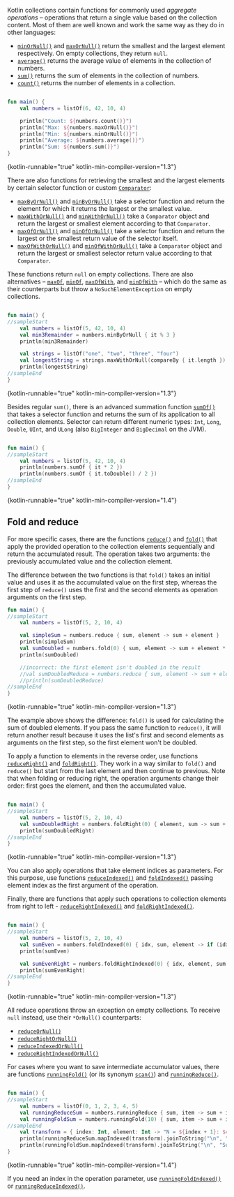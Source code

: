 [//]: # (title: Aggregate operations)

Kotlin collections contain functions for commonly used _aggregate operations_ – operations that return a single value based
on the collection content. Most of them are well known and work the same way as they do in other languages:

* [`minOrNull()`](https://kotlinlang.org/api/core/kotlin-stdlib/kotlin.collections/min-or-null.html) and [`maxOrNull()`](https://kotlinlang.org/api/core/kotlin-stdlib/kotlin.collections/max-or-null.html) return the smallest and the largest element respectively. On empty collections, they return `null`.
* [`average()`](https://kotlinlang.org/api/core/kotlin-stdlib/kotlin.collections/average.html) returns the average value of elements in the collection of numbers.
* [`sum()`](https://kotlinlang.org/api/core/kotlin-stdlib/kotlin.collections/sum.html) returns the sum of elements in the collection of numbers.
* [`count()`](https://kotlinlang.org/api/core/kotlin-stdlib/kotlin.collections/count.html) returns the number of elements in a collection.

```kotlin

fun main() {
    val numbers = listOf(6, 42, 10, 4)

    println("Count: ${numbers.count()}")
    println("Max: ${numbers.maxOrNull()}")
    println("Min: ${numbers.minOrNull()}")
    println("Average: ${numbers.average()}")
    println("Sum: ${numbers.sum()}")
}
```
{kotlin-runnable="true" kotlin-min-compiler-version="1.3"}

There are also functions for retrieving the smallest and the largest elements by certain selector function or custom [`Comparator`](https://kotlinlang.org/api/core/kotlin-stdlib/kotlin/-comparator/):

* [`maxByOrNull()`](https://kotlinlang.org/api/core/kotlin-stdlib/kotlin.collections/max-by-or-null.html) and [`minByOrNull()`](https://kotlinlang.org/api/core/kotlin-stdlib/kotlin.collections/min-by-or-null.html) take a selector function and return the element for which it returns the largest or the smallest value.
* [`maxWithOrNull()`](https://kotlinlang.org/api/core/kotlin-stdlib/kotlin.collections/max-with-or-null.html) and [`minWithOrNull()`](https://kotlinlang.org/api/core/kotlin-stdlib/kotlin.collections/min-with-or-null.html) take a `Comparator` object and return the largest or smallest element according to that `Comparator`.
* [`maxOfOrNull()`](https://kotlinlang.org/api/core/kotlin-stdlib/kotlin.collections/max-of-or-null.html) and [`minOfOrNull()`](https://kotlinlang.org/api/core/kotlin-stdlib/kotlin.collections/min-of-or-null.html) take a selector function and return the largest or the smallest return value of the selector itself.
* [`maxOfWithOrNull()`](https://kotlinlang.org/api/core/kotlin-stdlib/kotlin.collections/max-of-with-or-null.html) and [`minOfWithOrNull()`](https://kotlinlang.org/api/core/kotlin-stdlib/kotlin.collections/min-of-with-or-null.html) take a `Comparator` object and return the largest or smallest selector return value according to that `Comparator`.

These functions return `null` on empty collections. There are also alternatives – [`maxOf`](https://kotlinlang.org/api/core/kotlin-stdlib/kotlin.collections/max-of.html), [`minOf`](https://kotlinlang.org/api/core/kotlin-stdlib/kotlin.collections/min-of.html), [`maxOfWith`](https://kotlinlang.org/api/core/kotlin-stdlib/kotlin.collections/max-of-with.html), and [`minOfWith`](https://kotlinlang.org/api/core/kotlin-stdlib/kotlin.collections/min-of-with.html) – which do the same as their counterparts but throw a `NoSuchElementException` on empty collections.

```kotlin

fun main() {
//sampleStart
    val numbers = listOf(5, 42, 10, 4)
    val min3Remainder = numbers.minByOrNull { it % 3 }
    println(min3Remainder)

    val strings = listOf("one", "two", "three", "four")
    val longestString = strings.maxWithOrNull(compareBy { it.length })
    println(longestString)
//sampleEnd
}
```
{kotlin-runnable="true" kotlin-min-compiler-version="1.3"}

Besides regular `sum()`, there is an advanced summation function [`sumOf()`](https://kotlinlang.org/api/core/kotlin-stdlib/kotlin.collections/sum-of.html)
that takes a selector function and returns the sum of its application to all collection elements. Selector can return 
different numeric types: `Int`, `Long`, `Double`, `UInt`, and `ULong` (also `BigInteger` and `BigDecimal` on the JVM).

```kotlin

fun main() {
//sampleStart
    val numbers = listOf(5, 42, 10, 4)
    println(numbers.sumOf { it * 2 })
    println(numbers.sumOf { it.toDouble() / 2 })
//sampleEnd
}
```
{kotlin-runnable="true" kotlin-min-compiler-version="1.4"}

## Fold and reduce

For more specific cases, there are the functions [`reduce()`](https://kotlinlang.org/api/core/kotlin-stdlib/kotlin.collections/reduce.html) and [`fold()`](https://kotlinlang.org/api/core/kotlin-stdlib/kotlin.collections/fold.html) that apply the provided operation to the collection elements sequentially and return the accumulated result.
The operation takes two arguments: the previously accumulated value and the collection element.

The difference between the two functions is that `fold()` takes an initial value and uses it as the accumulated value on
the first step, whereas the first step of `reduce()` uses the first and the second elements as operation arguments on the first step.

```kotlin
fun main() {
//sampleStart
    val numbers = listOf(5, 2, 10, 4)

    val simpleSum = numbers.reduce { sum, element -> sum + element }
    println(simpleSum)
    val sumDoubled = numbers.fold(0) { sum, element -> sum + element * 2 }
    println(sumDoubled)

    //incorrect: the first element isn't doubled in the result
    //val sumDoubledReduce = numbers.reduce { sum, element -> sum + element * 2 } 
    //println(sumDoubledReduce)
//sampleEnd
}
```
{kotlin-runnable="true" kotlin-min-compiler-version="1.3"}

The example above shows the difference: `fold()` is used for calculating the sum of doubled elements.
If you pass the same function to `reduce()`, it will return another result because it uses the list's first and second
elements as arguments on the first step, so the first element won't be doubled.

To apply a function to elements in the reverse order, use functions [`reduceRight()`](https://kotlinlang.org/api/core/kotlin-stdlib/kotlin.collections/reduce-right.html)
and [`foldRight()`](https://kotlinlang.org/api/core/kotlin-stdlib/kotlin.collections/fold-right.html).
They work in a way similar to `fold()` and `reduce()` but start from the last element and then continue to previous.
Note that when folding or reducing right, the operation arguments change their order: first goes the element, and then the accumulated value.

```kotlin

fun main() {
//sampleStart
    val numbers = listOf(5, 2, 10, 4)
    val sumDoubledRight = numbers.foldRight(0) { element, sum -> sum + element * 2 }
    println(sumDoubledRight)
//sampleEnd
}
```
{kotlin-runnable="true" kotlin-min-compiler-version="1.3"}

You can also apply operations that take element indices as parameters.
For this purpose, use functions [`reduceIndexed()`](https://kotlinlang.org/api/core/kotlin-stdlib/kotlin.collections/reduce-indexed.html)
and [`foldIndexed()`](https://kotlinlang.org/api/core/kotlin-stdlib/kotlin.collections/fold-indexed.html) passing element
index as the first argument of the operation. 

Finally, there are functions that apply such operations to collection elements from right to left - [`reduceRightIndexed()`](https://kotlinlang.org/api/core/kotlin-stdlib/kotlin.collections/reduce-right-indexed.html)
and [`foldRightIndexed()`](https://kotlinlang.org/api/core/kotlin-stdlib/kotlin.collections/fold-right-indexed.html). 

```kotlin

fun main() {
//sampleStart
    val numbers = listOf(5, 2, 10, 4)
    val sumEven = numbers.foldIndexed(0) { idx, sum, element -> if (idx % 2 == 0) sum + element else sum }
    println(sumEven)

    val sumEvenRight = numbers.foldRightIndexed(0) { idx, element, sum -> if (idx % 2 == 0) sum + element else sum }
    println(sumEvenRight)
//sampleEnd
}
```
{kotlin-runnable="true" kotlin-min-compiler-version="1.3"}

All reduce operations throw an exception on empty collections. To receive `null` instead, use their `*OrNull()` counterparts:
* [`reduceOrNull()`](https://kotlinlang.org/api/core/kotlin-stdlib/kotlin.collections/reduce-or-null.html)
* [`reduceRightOrNull()`](https://kotlinlang.org/api/core/kotlin-stdlib/kotlin.collections/reduce-right-or-null.html)
* [`reduceIndexedOrNull()`](https://kotlinlang.org/api/core/kotlin-stdlib/kotlin.collections/reduce-indexed-or-null.html)
* [`reduceRightIndexedOrNull()`](https://kotlinlang.org/api/core/kotlin-stdlib/kotlin.collections/reduce-right-indexed-or-null.html)

For cases where you want to save intermediate accumulator values, there are functions
[`runningFold()`](https://kotlinlang.org/api/core/kotlin-stdlib/kotlin.collections/running-fold.html) (or its synonym [`scan()`](https://kotlinlang.org/api/core/kotlin-stdlib/kotlin.collections/scan.html)) 
and [`runningReduce()`](https://kotlinlang.org/api/core/kotlin-stdlib/kotlin.collections/running-reduce.html).

```kotlin

fun main() {
//sampleStart
    val numbers = listOf(0, 1, 2, 3, 4, 5)
    val runningReduceSum = numbers.runningReduce { sum, item -> sum + item }
    val runningFoldSum = numbers.runningFold(10) { sum, item -> sum + item }
//sampleEnd
    val transform = { index: Int, element: Int -> "N = ${index + 1}: $element" }
    println(runningReduceSum.mapIndexed(transform).joinToString("\n", "Sum of first N elements with runningReduce:\n"))
    println(runningFoldSum.mapIndexed(transform).joinToString("\n", "Sum of first N elements with runningFold:\n"))
}
```
{kotlin-runnable="true" kotlin-min-compiler-version="1.4"}

If you need an index in the operation parameter, use [`runningFoldIndexed()`](https://kotlinlang.org/api/core/kotlin-stdlib/kotlin.collections/running-fold-indexed.html)
or [`runningReduceIndexed()`](https://kotlinlang.org/api/core/kotlin-stdlib/kotlin.collections/running-reduce-indexed.html).
